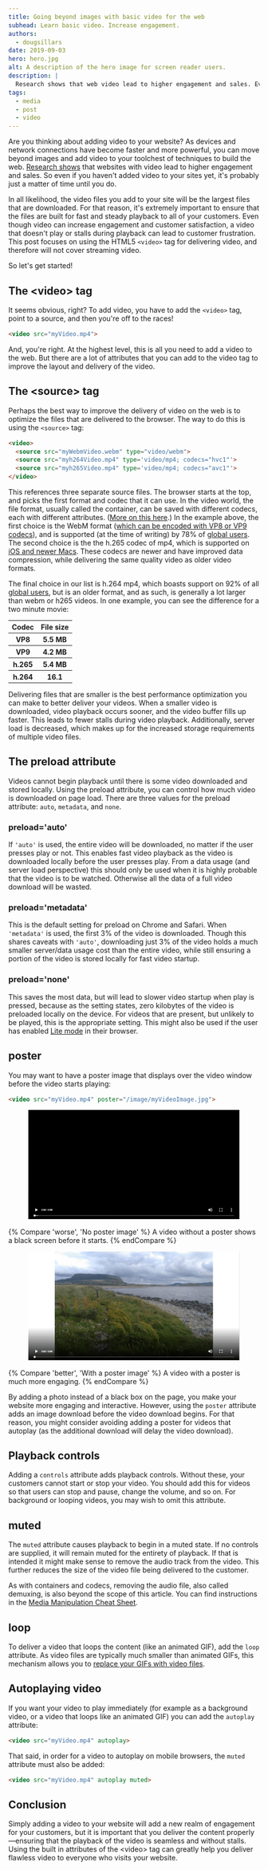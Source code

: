 ```yaml
---
title: Going beyond images with basic video for the web
subhead: Learn basic video. Increase engagement.
authors:
  - dougsillars
date: 2019-09-03
hero: hero.jpg
alt: A description of the hero image for screen reader users.
description: |
  Research shows that web video lead to higher engagement and sales. Even if you haven't added video to your sites yet, it's just a matter of time until you do.
tags:
  - media
  - post
  - video
---
```


Are you thinking about adding video to your website? As devices and network
connections have become faster and more powerful, you can move beyond images and
add video to your toolchest of techniques to build the web.
[Research
shows]([https://www.foodbloggerpro.com/blog/how-we-improved-our-landing-page-conversion-rate-by-138/](https://www.foodbloggerpro.com/blog/how-we-improved-our-landing-page-conversion-rate-by-138/))
that websites with video lead to higher engagement and sales. So even if you
haven't added video to your sites yet, it's probably just a matter of time
until you do.

In all likelihood, the video files you add to your site will be the largest
files that are downloaded. For that reason, it's extremely important to ensure
that the files are built for fast and steady playback to all of your customers.
Even though video can increase engagement and customer satisfaction, a video
that doesn't play or stalls during playback can lead to customer frustration.
This post focuses on using the HTML5 `<video>` tag for delivering video, and
therefore will not cover streaming video.

So let's get started!

## The &lt;video> tag

It seems obvious, right? To add video, you have to add the `<video>` tag, point to a
source, and then you're off to the races!

```html
<video src="myVideo.mp4">
```
And, you're right. At the highest level, this is all you need to add a video to
the web. But there are a lot of attributes that you can add to the video tag to
improve the layout and delivery of the video.

## The &lt;source> tag

Perhaps the best way to improve the delivery of video on the web is to optimize
the files that are delivered to the browser. The way to do this is using the
`<source>` tag:

```html
<video>
  <source src="myWebmVideo.webm" type="video/webm">
  <source src="myh264Video.mp4" type='video/mp4; codecs="hvc1"'>
  <source src="myh265Video.mp4" type='video/mp4; codecs="avc1"'>
</video>
```

This references three separate source files. The browser starts at the top, and
picks the first format and codec that it can use. In the video world, the file
format, usually called the container, can be saved with different codecs, each
with different attributes. ([More on this
here](https://developers.google.com/web/fundamentals/media/manipulating/applications).)
In the example above, the first choice is the WebM format ([which can be encoded
with VP8 or VP9 codecs](https://www.webmproject.org/about/)), and is supported
(at the time of writing) by 78% of [global
users](https://caniuse.com/#search=webm). The second choice is the the h.265
codec of mp4, which is supported on [iOS and newer
Macs](https://caniuse.com/#search=h265). These codecs are newer and have
improved data compression, while delivering the same quality video as older
video formats.

The final choice in our list is h.264 mp4, which boasts support on 92% of all
[global
users](https://caniuse.com/#search=h264),
but is an older format, and as such, is generally a lot larger than webm or h265
videos. In one example, you can see the difference for a two minute movie:

<div class="w-table-wrapper">
  <table>
    <thead>
      <tr>
        <th>Codec</th>
        <th>File size</th>
      </tr>
    </thead>
    <tbody>
      <tr>
        <th>VP8</th>
        <th>5.5 MB</th>
      </tr>
      <tr>
        <th>VP9</th>
        <th>4.2 MB</th>
      </tr>
      <tr>
        <th>h.265</th>
        <th>5.4 MB</th>
      </tr>
      <tr>
        <th>h.264</th>
        <th>16.1</th>
      </tr>
    </tbody>
  </table>
</div>

Delivering files that are smaller is the best performance optimization you can
make to better deliver your videos. When a smaller video is downloaded, video
playback occurs sooner, and the video buffer fills up faster. This leads to
fewer stalls during video playback. Additionally, server load is
decreased, which makes up for the increased storage requirements of multiple
video files.

## The preload attribute

Videos cannot begin playback until there is some video downloaded and stored
locally. Using the preload attribute, you can control how much video is
downloaded on page load. There are three values for the preload attribute:
`auto`, `metadata`, and `none`.

### preload='auto'

If `'auto'` is used, the entire video will be downloaded, no matter if
the user presses play or not. This enables fast video playback as the video is
downloaded locally before the user presses play. From a data usage (and server
load perspective) this should only be used when it is highly probable that the
video is to be watched. Otherwise all the data of a full video download will be
wasted.

### preload='metadata'

This is the default setting for preload on Chrome and Safari. When `'metadata'`
is used, the first 3% of the video is downloaded. Though this shares caveats
with `'auto'`, downloading just 3% of the video holds a much smaller server/data
usage cost than the entire video, while still ensuring a portion of the video is
stored locally for fast video startup.

### preload='none'

This saves the most data, but will lead to slower video startup when play is
pressed, because as the setting states, zero kilobytes of the video is
preloaded locally on the device. For videos that are present, but unlikely to
be played, this is the appropriate setting. This might also be used if the user
has enabled [Lite mode](https://blog.chromium.org/2019/04/data-saver-is-now-lite-mode.html) in their browser.

## poster

You may want to have a poster image that displays over the video
window before the video starts playing:

```html
<video src="myVideo.mp4" poster="/image/myVideoImage.jpg">
```

<figure class="w-figure">
  <img src="no-poster.png" alt="A video without a poster shows a black screen before it starts.">
</figure>
{% Compare 'worse', 'No poster image' %}
  A video without a poster shows a black screen before it starts.
{% endCompare %}

<figure class="w-figure">
  <img src="poster.png" alt="A video with a poster is much more engaging.">
</figure>
{% Compare 'better', 'With a poster image' %}
  A video with a poster is much more engaging.
{% endCompare %}

By adding a photo instead of a black box on the page, you make your website more
engaging and interactive. However, using the `poster` attribute adds an image
download before the video download begins. For that reason, you might consider
avoiding adding a poster for videos that autoplay (as the additional download
will delay the video download).

## Playback controls

Adding a `controls` attribute adds playback controls. Without these, your
customers cannot start or stop your video. You should add this for videos so
that users can stop and pause, change the volume, and so on. For background or
looping videos, you may wish to omit this attribute.

## muted

The `muted` attribute causes playback to begin in a muted state. If no controls
are supplied, it will remain muted for the entirety of playback. If that is
intended it might make sense to remove the audio track from the video. This
further reduces the size of the video file being delivered to the customer.

As with containers and codecs, removing the audio file, also called demuxing, is
also beyond the scope of this article. You can find instructions in the [Media
Manipulation Cheat
Sheet](https://developers.google.com/web/fundamentals/media/manipulating/cheatsheet#demux_split_audio_and_video).

## loop

To deliver a video that loops the content (like an animated GIF), add the `loop`
attribute. As video files are typically much smaller than animated GIFs, this
mechanism allows you to [replace your GIFs with video
files](https://dougsillars.com/2017/04/12/animated-gifs-vs-video-files/).

## Autoplaying video

If you want your video to play immediately (for example as a background video, or a
video that loops like an animated GIF) you can add the `autoplay` attribute:

```html
<video src="myVideo.mp4" autoplay>
```

That said, in order for a video to autoplay on mobile browsers, the `muted`
attribute must also be added:

```html
<video src="myVideo.mp4" autoplay muted>
```

## Conclusion

Simply adding a video to your website will add a new realm of engagement for
your customers, but it is important that you deliver the content
properly&mdash;ensuring that the playback of the video is seamless and without
stalls. Using the built in attributes of the &lt;video> tag can greatly help you
deliver flawless video to everyone who visits your website.
